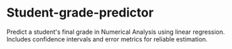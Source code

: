 # Student-grade-predictor
Predict a student's final grade in Numerical Analysis using linear regression. Includes confidence intervals and error metrics for reliable estimation.
